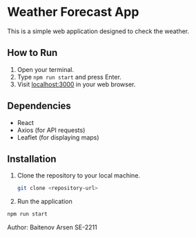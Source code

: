 # Weather Forecast App

This is a simple web application designed to check the weather.

## How to Run

1. Open your terminal.
2. Type `npm run start` and press Enter.
3. Visit [localhost:3000](http://localhost:3000) in your web browser.

## Dependencies

- React
- Axios (for API requests)
- Leaflet (for displaying maps)

## Installation

1. Clone the repository to your local machine.

   ```bash
   git clone <repository-url>
   ```
2. Run the application

  ```bash
  npm run start
  ```
Author: Baitenov Arsen SE-2211
